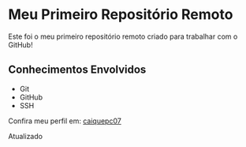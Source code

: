 # Meu Primeiro Repositório Remoto

Este foi o meu primeiro repositório remoto criado para trabalhar com o GitHub!

## Conhecimentos Envolvidos

- Git
- GitHub
- SSH

Confira meu perfil em: [caiquepc07](https://github.com/caiquepc07)

Atualizado 